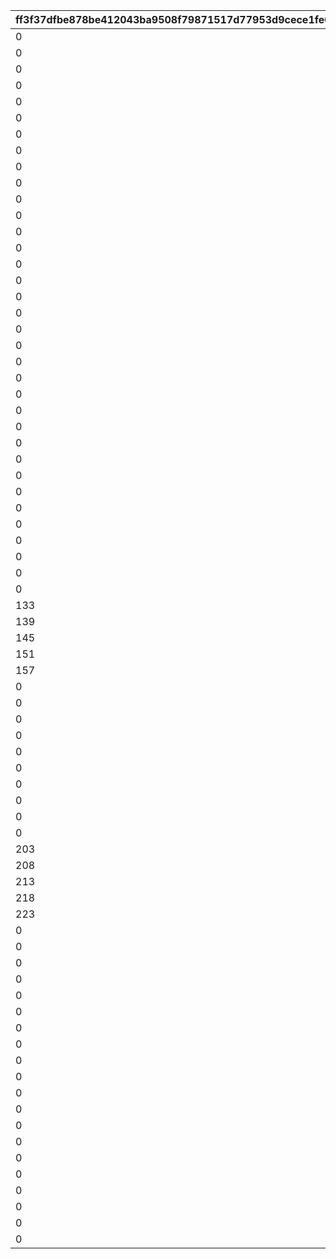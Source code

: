 |ff3f37dfbe878be412043ba9508f79871517d77953d9cece1fe0a5f99e9d5378|1dc4b40ec965a2c8f218bcbb818b4aca20cee7f6a43dd39175cfa69784458e95|13780e477ea29719581b2c804d7b5443922058937907f04a2971b0141b1f7355|f2f11e3b5f0158af6be8bb8e7a1fb6e4b105f4588db371392ac50209f0119be1|1f4d11da45af3cd7ca6496b0427e3fdb77d4045bbe256718ff63820f34b126c6|8db9cd1b4ef5ed73f00765dbcb77de70f7c2ce70857062c77ca9e83dcabc8dae|704bba2bb8118ebd517ae9b76888ee68627f29d540fcf706d651d28121c5b085|00246d7103f35e0ab79b6f37e8cd49edaf58a1b986a794e7603db24c1376bf58|7574d9aa3415b57e1b6cdb1570f2690b462609a34b2fa160a29965d1e1a7c91c|
| --- | --- | --- | --- | --- | --- | --- | --- | --- |
|0|101|0|0|1|3|2|4|0|
|0|102|0|0|5|7|6|8|0|
|0|103|0|0|9|11|10|12|0|
|0|104|0|0|13|15|14|16|0|
|0|105|0|0|17|19|18|20|0|
|0|106|0|0|21|23|22|0|0|
|0|107|0|0|24|26|25|0|0|
|0|108|0|0|27|29|28|0|0|
|0|109|0|0|30|32|31|0|0|
|0|110|0|0|33|35|34|0|0|
|0|111|39|0|36|38|37|0|0|
|0|112|43|0|40|42|41|0|0|
|0|113|47|0|44|46|45|0|0|
|0|114|51|0|48|50|49|0|0|
|0|115|55|0|52|54|53|0|0|
|0|201|0|0|56|58|57|59|0|
|0|202|0|0|60|62|61|63|0|
|0|203|0|0|64|66|65|67|0|
|0|204|0|0|68|70|69|71|0|
|0|205|0|0|72|74|73|75|0|
|0|206|79|0|76|78|77|0|0|
|0|207|83|0|80|82|81|0|0|
|0|208|87|0|84|86|85|0|0|
|0|209|91|0|88|90|89|0|0|
|0|210|95|0|92|94|93|0|0|
|0|211|321|0|96|98|97|322|0|
|0|212|323|0|99|101|100|324|0|
|0|213|325|0|102|104|103|326|0|
|0|214|327|0|105|107|106|328|0|
|0|215|329|0|108|110|109|330|0|
|0|301|114|0|111|113|112|0|0|
|0|302|118|0|115|117|116|0|0|
|0|303|122|0|119|121|120|0|0|
|0|304|126|0|123|125|124|0|0|
|0|305|130|0|127|129|128|0|0|
|133|306|0|136|131|134|132|135|0|
|139|307|0|142|137|140|138|141|0|
|145|308|0|148|143|146|144|147|0|
|151|309|0|154|149|152|150|153|0|
|157|310|0|160|155|158|156|159|0|
|0|311|0|0|161|163|162|164|0|
|0|312|0|0|165|167|166|168|0|
|0|313|0|0|169|171|170|172|0|
|0|314|0|0|173|175|174|176|0|
|0|315|0|0|177|179|178|180|0|
|0|401|0|0|181|183|182|184|0|
|0|402|0|0|185|187|186|188|0|
|0|403|0|0|189|191|190|192|0|
|0|404|0|0|193|195|194|196|0|
|0|405|0|0|197|199|198|200|0|
|203|406|0|0|201|204|202|205|0|
|208|407|0|0|206|209|207|210|0|
|213|408|0|0|211|214|212|215|0|
|218|409|0|0|216|219|217|220|0|
|223|410|0|0|221|224|222|225|0|
|0|411|229|0|226|228|227|230|0|
|0|412|234|0|231|233|232|235|0|
|0|413|239|0|236|238|237|240|0|
|0|414|244|0|241|243|242|245|0|
|0|415|249|0|246|248|247|250|0|
|0|501|254|0|251|253|252|0|0|
|0|502|258|0|255|257|256|0|0|
|0|503|262|0|259|261|260|0|0|
|0|504|266|0|263|265|264|0|0|
|0|505|270|0|267|269|268|0|0|
|0|506|274|0|271|273|272|275|0|
|0|507|279|0|276|278|277|280|0|
|0|508|284|0|281|283|282|285|0|
|0|509|289|0|286|288|287|290|0|
|0|510|294|0|291|293|292|295|0|
|0|511|299|0|296|298|297|0|300|
|0|512|304|0|301|303|302|0|305|
|0|513|309|0|306|308|307|0|310|
|0|514|314|0|311|313|312|0|315|
|0|515|319|0|316|318|317|0|320|